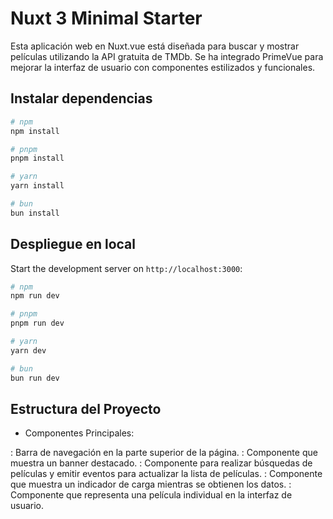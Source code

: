 # Nuxt 3 Minimal Starter

Esta aplicación web en Nuxt.vue está diseñada para buscar y mostrar películas utilizando la API gratuita de TMDb. Se ha integrado PrimeVue para mejorar la interfaz de usuario con componentes estilizados y funcionales.

## Instalar dependencias

```bash
# npm
npm install

# pnpm
pnpm install

# yarn
yarn install

# bun
bun install
```

## Despliegue en local

Start the development server on `http://localhost:3000`:

```bash
# npm
npm run dev

# pnpm
pnpm run dev

# yarn
yarn dev

# bun
bun run dev
```

## Estructura del Proyecto
- Componentes Principales:

<Navbar />: Barra de navegación en la parte superior de la página.
<Banner />: Componente que muestra un banner destacado.
<SearchBar />: Componente para realizar búsquedas de películas y emitir eventos para actualizar la lista de películas.
<Loading />: Componente que muestra un indicador de carga mientras se obtienen los datos.
<Movie />: Componente que representa una película individual en la interfaz de usuario.
